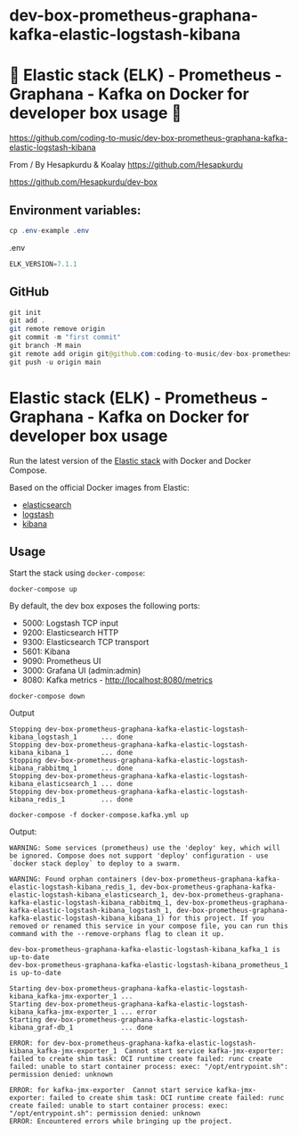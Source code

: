 # dev-box-prometheus-graphana-kafka-elastic-logstash-kibana

# 🚀 Elastic stack (ELK) - Prometheus - Graphana - Kafka on Docker for developer box usage 🚀

https://github.com/coding-to-music/dev-box-prometheus-graphana-kafka-elastic-logstash-kibana

From / By Hesapkurdu & Koalay https://github.com/Hesapkurdu

https://github.com/Hesapkurdu/dev-box

## Environment variables:

```java
cp .env-example .env
```

.env

```java
ELK_VERSION=7.1.1
```

## GitHub

```java
git init
git add .
git remote remove origin
git commit -m "first commit"
git branch -M main
git remote add origin git@github.com:coding-to-music/dev-box-prometheus-graphana-kafka-elastic-logstash-kibana.git
git push -u origin main
```

# Elastic stack (ELK) - Prometheus - Graphana - Kafka on Docker for developer box usage

Run the latest version of the [Elastic stack](https://www.elastic.co/elk-stack) with Docker and Docker Compose.

Based on the official Docker images from Elastic:

- [elasticsearch](https://github.com/elastic/elasticsearch-docker)
- [logstash](https://github.com/elastic/logstash-docker)
- [kibana](https://github.com/elastic/kibana-docker)

## Usage

Start the stack using `docker-compose`:

```console
docker-compose up
```

By default, the dev box exposes the following ports:

- 5000: Logstash TCP input
- 9200: Elasticsearch HTTP
- 9300: Elasticsearch TCP transport
- 5601: Kibana
- 9090: Prometheus UI
- 3000: Grafana UI (admin:admin)
- 8080: Kafka metrics - <http://localhost:8080/metrics>

```console
docker-compose down
```

Output

```
Stopping dev-box-prometheus-graphana-kafka-elastic-logstash-kibana_logstash_1      ... done
Stopping dev-box-prometheus-graphana-kafka-elastic-logstash-kibana_kibana_1        ... done
Stopping dev-box-prometheus-graphana-kafka-elastic-logstash-kibana_rabbitmq_1      ... done
Stopping dev-box-prometheus-graphana-kafka-elastic-logstash-kibana_elasticsearch_1 ... done
Stopping dev-box-prometheus-graphana-kafka-elastic-logstash-kibana_redis_1         ... done
```

```
docker-compose -f docker-compose.kafka.yml up
```

Output:

```
WARNING: Some services (prometheus) use the 'deploy' key, which will be ignored. Compose does not support 'deploy' configuration - use `docker stack deploy` to deploy to a swarm.

WARNING: Found orphan containers (dev-box-prometheus-graphana-kafka-elastic-logstash-kibana_redis_1, dev-box-prometheus-graphana-kafka-elastic-logstash-kibana_elasticsearch_1, dev-box-prometheus-graphana-kafka-elastic-logstash-kibana_rabbitmq_1, dev-box-prometheus-graphana-kafka-elastic-logstash-kibana_logstash_1, dev-box-prometheus-graphana-kafka-elastic-logstash-kibana_kibana_1) for this project. If you removed or renamed this service in your compose file, you can run this command with the --remove-orphans flag to clean it up.

dev-box-prometheus-graphana-kafka-elastic-logstash-kibana_kafka_1 is up-to-date
dev-box-prometheus-graphana-kafka-elastic-logstash-kibana_prometheus_1 is up-to-date

Starting dev-box-prometheus-graphana-kafka-elastic-logstash-kibana_kafka-jmx-exporter_1 ...
Starting dev-box-prometheus-graphana-kafka-elastic-logstash-kibana_kafka-jmx-exporter_1 ... error
Starting dev-box-prometheus-graphana-kafka-elastic-logstash-kibana_graf-db_1            ... done

ERROR: for dev-box-prometheus-graphana-kafka-elastic-logstash-kibana_kafka-jmx-exporter_1  Cannot start service kafka-jmx-exporter: failed to create shim task: OCI runtime create failed: runc create failed: unable to start container process: exec: "/opt/entrypoint.sh": permission denied: unknown

ERROR: for kafka-jmx-exporter  Cannot start service kafka-jmx-exporter: failed to create shim task: OCI runtime create failed: runc create failed: unable to start container process: exec: "/opt/entrypoint.sh": permission denied: unknown
ERROR: Encountered errors while bringing up the project.
```
